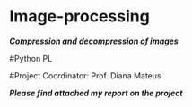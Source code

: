 # Image-processing
***Compression and decompression of images***

#Python PL

#Project Coordinator: Prof. Diana Mateus

***Please find attached my report on the project***

